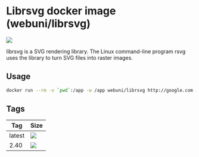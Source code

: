 Librsvg docker image (webuni/librsvg)
=====================================

![](https://upload.wikimedia.org/wikipedia/commons/thumb/6/6d/Librsvg.svg/159px-Librsvg.svg.png)

librsvg is a SVG rendering library. The Linux command-line program rsvg uses the library to turn SVG files into raster images.

Usage
-----

```bash
docker run --rm -v `pwd`:/app -w /app webuni/librsvg http://google.com google.pdf
```

Tags
----

 Tag    | Size
 -------| ----
 latest | [![](https://images.microbadger.com/badges/image/webuni/librsvg.svg)](https://microbadger.com/images/webuni/librsvg)
 2.40   | [![](https://images.microbadger.com/badges/image/webuni/librsvg:2.40.svg)](https://microbadger.com/images/webuni/librsvg:2.40)

